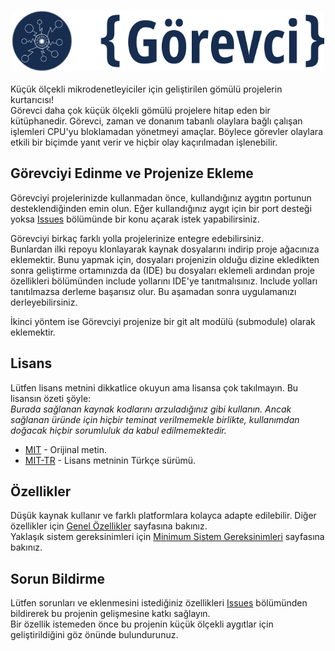 <h3 align="center">
  <a href="https://github.com/kozmotronik/Gorevci/blob/develop/assets/yazili-simge-indigo.png" target="_blank">
  <img src="https://github.com/kozmotronik/Gorevci/blob/develop/assets/yazili-simge-indigo.png" alt="fastlane Logo" width="500">
  </a>
</h3>

Küçük ölçekli mikrodenetleyiciler için geliştirilen gömülü projelerin 
kurtarıcısı!  
Görevci daha çok küçük ölçekli gömülü projelere hitap eden bir kütüphanedir.
Görevci, zaman ve donanım tabanlı olaylara bağlı çalışan işlemleri CPU'yu
bloklamadan yönetmeyi amaçlar. Böylece görevler olaylara etkili bir biçimde
yanıt verir ve hiçbir olay kaçırılmadan işlenebilir.

## Görevciyi Edinme ve Projenize Ekleme
Görevciyi projelerinizde kullanmadan önce, kullandığınız aygıtın portunun 
desteklendiğinden emin olun. Eğer kullandığınız aygıt için bir port desteği 
yoksa [Issues][issues-url] bölümünde bir konu açarak istek yapabilirsiniz.  

Görevciyi birkaç farklı yolla projelerinize entegre edebilirsiniz.  
Bunlardan ilki repoyu klonlayarak kaynak dosyalarını indirip proje ağacınıza 
eklemektir. Bunu yapmak için, dosyaları projenizin olduğu dizine ekledikten 
sonra geliştirme ortamınızda da (IDE) bu dosyaları eklemeli ardından proje 
özellikleri bölümünden include yollarını IDE'ye tanıtmalısınız. Include yolları 
tanıtılmazsa derleme başarısız olur. Bu aşamadan sonra uygulamanızı 
derleyebilirsiniz.

İkinci yöntem ise Görevciyi projenize bir git alt modülü (submodule) olarak 
eklemektir.  
  
## Lisans
Lütfen lisans metnini dikkatlice okuyun ama lisansa çok takılmayın. Bu lisansın 
özeti şöyle:  
*Burada sağlanan kaynak kodlarını arzuladığınız gibi kullanın. Ancak sağlanan 
üründe için hiçbir teminat verilmemekle birlikte, kullanımdan doğacak hiçbir 
sorumluluk da kabul edilmemektedir.*
* [MIT](LICENSE) - Orijinal metin.
* [MIT-TR](LISANS_tr.md) - Lisans metninin Türkçe sürümü.

## Özellikler
Düşük kaynak kullanır ve farklı platformlara kolayca adapte edilebilir. Diğer 
özellikler için [Genel Özellikler][genel-ozellikler-url] sayfasına bakınız.  
Yaklaşık sistem gereksinimleri için [Minimum Sistem Gereksinimleri][MSG-url] 
sayfasına bakınız.
 
## Sorun Bildirme
Lütfen sorunları ve eklenmesini istediğiniz özellikleri [Issues][issues-url] 
bölümünden bildirerek bu projenin gelişmesine katkı sağlayın.  
Bir özellik istemeden önce bu projenin küçük ölçekli aygıtlar için 
geliştirildiğini göz önünde bulundurunuz.


[issues-url]: https://github.com/kozmotronik/Gorevci/issues
[gorevci-wiki-url]: https://github.com/kozmotronik/Gorevci/wiki/G%C3%B6revci-Wiki
[genel-ozellikler-url]: https://github.com/kozmotronik/Gorevci/wiki/Genel-%C3%96zellikler
[MSG-url]: https://github.com/kozmotronik/Gorevci/wiki/Minimum-Sistem-Gereksinimleri
